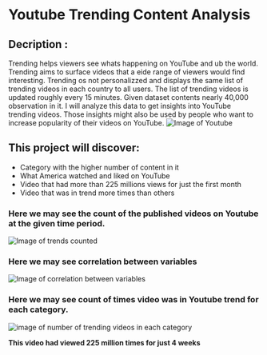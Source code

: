 # Youtube Trending Content Analysis
## Decription :
Trending helps viewers see whats happening on YouTube and ub the world. Trending aims to surface videos that a eide range of viewers would find interesting. Trending os not personalizzed and displays the same list of trending videos in each country to all users. The list of trending videos is updated roughly every 15 minutes. Given dataset contents nearly 40,000 observation in it. I will analyze this data to get insights into YouTube trending videos. Those insights might also be used by people who want to increase popularity of their videos on YouTube.
![Image of Youtube](https://github.com/evgenygrobov/EDA-case-study/blob/main/images/trend_youtube.jpg)
## This project will discover:
- Category with the higher number of content in it 
- What America  watched and liked on YouTube
- Video that had more than 225 millions views for just the first month
- Video that was in trend more times than others 

### Here we may see the count of the published videos on Youtube at the  given time period. 
![Image of trends counted](https://github.com/evgenygrobov/EDA-case-study/blob/main/images/count_trend.png)


### Here we may see correlation between variables
![Image of correlation between variables](https://github.com/evgenygrobov/EDA-case-study/blob/main/images/corr_heatmap.png)


### Here we may see count of times video was in Youtube trend for each category.
![image of number of trending videos in each category](https://github.com/evgenygrobov/EDA-case-study/blob/main/images/num_trends_by_category.png)




**This video had viewed 225 million times for just 4 weeks**


